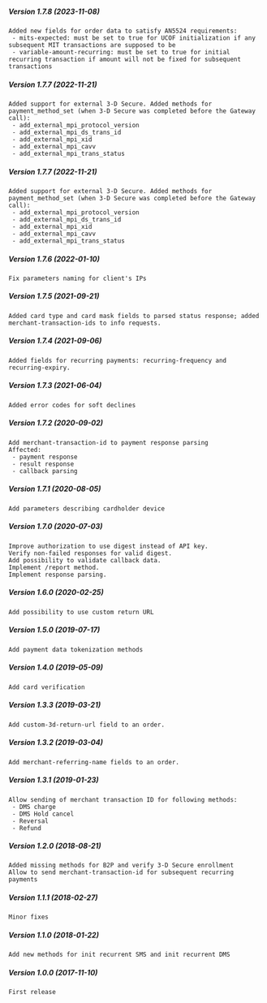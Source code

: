 ##### Version 1.7.8 (2023-11-08)

	Added new fields for order data to satisfy AN5524 requirements:
	 - mits-expected: must be set to true for UCOF initialization if any subsequent MIT transactions are supposed to be
	 - variable-amount-recurring: must be set to true for initial recurring transaction if amount will not be fixed for subsequent transactions

##### Version 1.7.7 (2022-11-21)

	Added support for external 3-D Secure. Added methods for payment_method_set (when 3-D Secure was completed before the Gateway call):
	 - add_external_mpi_protocol_version
	 - add_external_mpi_ds_trans_id
	 - add_external_mpi_xid
	 - add_external_mpi_cavv
	 - add_external_mpi_trans_status

##### Version 1.7.7 (2022-11-21)

	Added support for external 3-D Secure. Added methods for payment_method_set (when 3-D Secure was completed before the Gateway call):
	 - add_external_mpi_protocol_version
	 - add_external_mpi_ds_trans_id
	 - add_external_mpi_xid
	 - add_external_mpi_cavv
	 - add_external_mpi_trans_status

##### Version 1.7.6 (2022-01-10)

	Fix parameters naming for client's IPs

##### Version 1.7.5 (2021-09-21)

	Added card type and card mask fields to parsed status response; added
	merchant-transaction-ids to info requests.

##### Version 1.7.4 (2021-09-06)

	Added fields for recurring payments: recurring-frequency and recurring-expiry.

##### Version 1.7.3 (2021-06-04)

	Added error codes for soft declines

##### Version 1.7.2 (2020-09-02)

	Add merchant-transaction-id to payment response parsing
	Affected:
	 - payment response
	 - result response
	 - callback parsing

##### Version 1.7.1 (2020-08-05)

	Add parameters describing cardholder device

##### Version 1.7.0 (2020-07-03)

	Improve authorization to use digest instead of API key.
	Verify non-failed responses for valid digest.
	Add possibility to validate callback data.
	Implement /report method.
	Implement response parsing.

##### Version 1.6.0 (2020-02-25)

	Add possibility to use custom return URL

##### Version 1.5.0 (2019-07-17)

	Add payment data tokenization methods

##### Version 1.4.0 (2019-05-09)

	Add card verification

##### Version 1.3.3 (2019-03-21)

	Add custom-3d-return-url field to an order.

##### Version 1.3.2 (2019-03-04)

	Add merchant-referring-name fields to an order.

##### Version 1.3.1 (2019-01-23)

	Allow sending of merchant transaction ID for following methods:
	 - DMS charge
	 - DMS Hold cancel
	 - Reversal
	 - Refund

##### Version 1.2.0 (2018-08-21)

	Added missing methods for B2P and verify 3-D Secure enrollment
	Allow to send merchant-transaction-id for subsequent recurring payments

##### Version 1.1.1 (2018-02-27)

	Minor fixes

##### Version 1.1.0 (2018-01-22)

	Add new methods for init recurrent SMS and init recurrent DMS

##### Version 1.0.0 (2017-11-10)

	First release
